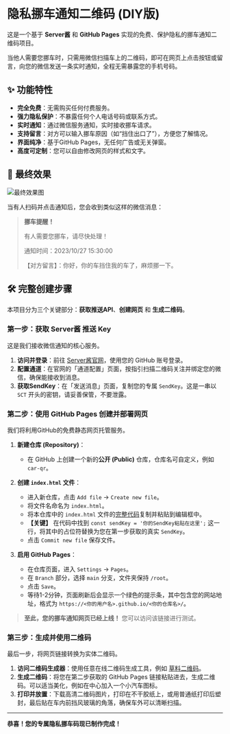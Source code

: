 # 隐私挪车通知二维码 (DIY版)

这是一个基于 **Server酱** 和 **GitHub Pages** 实现的免费、保护隐私的挪车通知二维码项目。

当他人需要您挪车时，只需用微信扫描车上的二维码，即可在网页上点击按钮或留言，向您的微信发送一条实时通知，全程无需暴露您的手机号码。

## ✨ 功能特性

- **完全免费**：无需购买任何付费服务。
- **强力隐私保护**：不暴露任何个人电话号码或联系方式。
- **实时通知**：通过微信服务通知，实时接收挪车请求。
- **支持留言**：对方可以输入挪车原因（如“挡住出口了”），方便您了解情况。
- **界面纯净**：基于GitHub Pages，无任何广告或无关弹窗。
- **高度可定制**：您可以自由修改网页的样式和文字。

## 🚀 最终效果

![最终效果图](https://user-images.githubusercontent.com/your-username/your-repo/your-image-url.png)  <!-- 建议您将最终手机页面的截图上传到仓库，并替换这里的链接 -->

当有人扫码并点击通知后，您会收到类似这样的微信消息：

> **挪车提醒！**
>
> 有人需要您挪车，请尽快处理！
>
> 通知时间：2023/10/27 15:30:00
>
> 【对方留言】：你好，你的车挡住我的车了，麻烦挪一下。

## 🛠️ 完整创建步骤

本项目分为三个关键部分：**获取推送API**、**创建网页** 和 **生成二维码**。

### 第一步：获取 Server酱 推送 Key

这是我们接收微信通知的核心服务。

1.  **访问并登录**：前往 [Server酱官网](http.sc.ftqq.com/)，使用您的 GitHub 账号登录。
2.  **配置通道**：在官网的「通道配置」页面，按指引扫描二维码关注并绑定您的微信，确保能接收到消息。
3.  **获取SendKey**：在「发送消息」页面，复制您的专属 `SendKey`。这是一串以 `SCT` 开头的密钥，请妥善保管，不要泄露。

### 第二步：使用 GitHub Pages 创建并部署网页

我们将利用GitHub的免费静态网页托管服务。

1.  **新建仓库 (Repository)**：
    - 在 GitHub 上创建一个新的**公开 (Public)** 仓库，仓库名可自定义，例如 `car-qr`。

2.  **创建 `index.html` 文件**：
    - 进入新仓库，点击 `Add file` -> `Create new file`。
    - 将文件名命名为 `index.html`。
    - 将本仓库中的 `index.html` 文件的[完整代码](https://github.com/Simon3-I/car-qr/blob/main/index.html)复制并粘贴到编辑框中。  <!-- 这里的链接会自动指向您仓库中的文件 -->
    - **【关键】** 在代码中找到 `const sendKey = '你的SendKey粘贴在这里';` 这一行，将其中的占位符替换为您在第一步获取的真实 `SendKey`。
    - 点击 `Commit new file` 保存文件。

3.  **启用 GitHub Pages**：
    - 在仓库页面，进入 `Settings` -> `Pages`。
    - 在 `Branch` 部分，选择 `main` 分支，文件夹保持 `/root`。
    - 点击 `Save`。
    - 等待1-2分钟，页面刷新后会显示一个绿色的提示条，其中包含您的网站地址，格式为 `https://<你的用户名>.github.io/<你的仓库名>/`。

> **至此，您的挪车通知网页已经上线！** 您可以访问该链接进行测试。

### 第三步：生成并使用二维码

最后一步，将网页链接转换为实体二维码。

1.  **访问二维码生成器**：使用任意在线二维码生成工具，例如 [草料二维码](https://cli.im/)。
2.  **生成二维码**：将您在第二步获取的 GitHub Pages 链接粘贴进去，生成二维码。可以适当美化，例如在中心加入一个小汽车图标。
3.  **打印并放置**：下载高清二维码图片，打印在不干胶纸上，或用普通纸打印后塑封，最后贴在车内前挡风玻璃的角落，确保车外可以清晰扫描。

---

**恭喜！您的专属隐私挪车码现已制作完成！**
